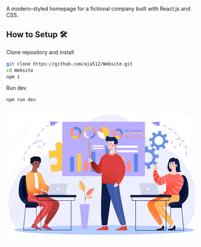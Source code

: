 A modern-styled homepage for a fictional company built with React.js and CSS.

## **How to Setup** 🛠️

Clone repository and install

```bash
git clone https://github.com/aja512/Website.git
cd Website
npm i
```
Run dev

```bash
npm run dev
```

![Fictional Company Site](https://github.com/aja512/Fictional-Company-Site/blob/master/fictional%20company%20website%20image.png?raw=true)
